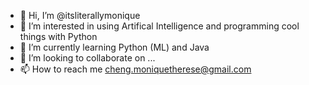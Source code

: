 - 👋 Hi, I’m @itsliterallymonique
- 👀 I’m interested in using Artifical Intelligence and programming cool things with Python
- 🌱 I’m currently learning Python (ML) and Java
- 💞️ I’m looking to collaborate on ...
- 📫 How to reach me cheng.moniquetherese@gmail.com

<!---
itsliterallymonique/itsliterallymonique is a ✨ special ✨ repository because its `README.md` (this file) appears on your GitHub profile.
You can click the Preview link to take a look at your changes.
--->
